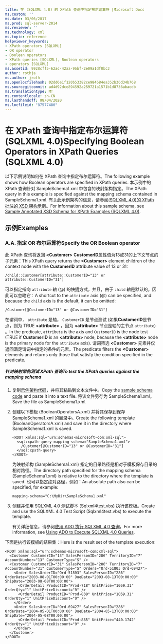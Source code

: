 ```yaml
---
title: 在 (SQLXML 4.0) 的 XPath 查询中指定布尔运算符 |Microsoft Docs
ms.custom: ''
ms.date: 03/06/2017
ms.prod: sql-server-2014
ms.reviewer: ''
ms.technology: xml
ms.topic: reference
helpviewer_keywords:
- XPath operators [SQLXML]
- OR operator
- Boolean operators
- XPath queries [SQLXML], Boolean operators
- operators [SQLXML]
ms.assetid: 9928cff5-62ac-42aa-96bf-2e09a1df0bc3
author: rothja
ms.author: jroth
ms.openlocfilehash: 02dd6e1f120b53382ce984684ea352b36d34b768
ms.sourcegitcommit: ad4d92dce894592a259721a1571b1d8736abacdb
ms.translationtype: MT
ms.contentlocale: zh-CN
ms.lasthandoff: 08/04/2020
ms.locfileid: "87577480"
---
```

# <a name="specifying-boolean-operators-in-xpath-queries-sqlxml-40"></a><span data-ttu-id="16c66-102">在 XPath 查询中指定布尔运算符 (SQLXML 4.0)</span><span class="sxs-lookup"><span data-stu-id="16c66-102">Specifying Boolean Operators in XPath Queries (SQLXML 4.0)</span></span>
  <span data-ttu-id="16c66-103">以下示例说明如何在 XPath 查询中指定布尔运算符。</span><span class="sxs-lookup"><span data-stu-id="16c66-103">The following example shows how Boolean operators are specified in XPath queries.</span></span> <span data-ttu-id="16c66-104">本示例中的 XPath 查询针对 SampleSchema1.xml 中包含的映射架构指定。</span><span class="sxs-lookup"><span data-stu-id="16c66-104">The XPath query in this example is specified against the mapping schema contained in SampleSchema1.xml.</span></span> <span data-ttu-id="16c66-105">有关此示例架构的信息，请参阅[&#40;SQLXML 4.0&#41;的 XPath 批注的 XSD 架构示例](sample-annotated-xsd-schema-for-xpath-examples-sqlxml-4-0.md)。</span><span class="sxs-lookup"><span data-stu-id="16c66-105">For information about this sample schema, see [Sample Annotated XSD Schema for XPath Examples &#40;SQLXML 4.0&#41;](sample-annotated-xsd-schema-for-xpath-examples-sqlxml-4-0.md).</span></span>  
  
## <a name="examples"></a><span data-ttu-id="16c66-106">示例</span><span class="sxs-lookup"><span data-stu-id="16c66-106">Examples</span></span>  
  
### <a name="a-specify-the-or-boolean-operator"></a><span data-ttu-id="16c66-107">A.</span><span class="sxs-lookup"><span data-stu-id="16c66-107">A.</span></span> <span data-ttu-id="16c66-108">指定 OR 布尔运算符</span><span class="sxs-lookup"><span data-stu-id="16c66-108">Specify the OR Boolean operator</span></span>  
 <span data-ttu-id="16c66-109">此 XPath 查询将返回 **\<Customer>** **CustomerID**属性值为13或31的上下文节点的子元素：</span><span class="sxs-lookup"><span data-stu-id="16c66-109">This XPath query returns the **\<Customer>** element children of the context node with the **CustomerID** attribute value of 13 or 31:</span></span>  
  
```  
/child::Customer[attribute::CustomerID="13" or attribute::CustomerID="31"]  
```  
  
 <span data-ttu-id="16c66-110">可以指定指向 `attribute` 轴 (@) 的快捷方式，并且，由于 `child` 轴是默认的，因此可以忽略它：</span><span class="sxs-lookup"><span data-stu-id="16c66-110">A shortcut to the `attribute` axis (@) can be specified, and because the `child` axis is the default, it can be omitted:</span></span>  
  
```  
/Customer[@CustomerID="13" or @CustomerID="31"]  
```  
  
 <span data-ttu-id="16c66-111">在谓词中， `attribute` 是轴， `CustomerID` 是节点测试 (如果**CustomerID**是节点，则为 TRUE **\<attribute>** ，因为 **\<attribute>** 节点是轴的主节点 `attribute`) 。</span><span class="sxs-lookup"><span data-stu-id="16c66-111">In the predicate, `attribute` is the axis and `CustomerID` is the node test (TRUE if **CustomerID** is an **\<attribute>** node, because the **\<attribute>** node is the primary node for the `attribute` axis).</span></span> <span data-ttu-id="16c66-112">谓词筛选 **\<Customer>** 元素并仅返回满足谓词中指定的条件的元素。</span><span class="sxs-lookup"><span data-stu-id="16c66-112">The predicate filters the **\<Customer>** elements and returns only those that satisfy the condition specified in the predicate.</span></span>  
  
##### <a name="to-test-the-xpath-queries-against-the-mapping-schema"></a><span data-ttu-id="16c66-113">针对映射架构测试 XPath 查询</span><span class="sxs-lookup"><span data-stu-id="16c66-113">To test the XPath queries against the mapping schema</span></span>  
  
1.  <span data-ttu-id="16c66-114">复制[示例架构代码](sample-annotated-xsd-schema-for-xpath-examples-sqlxml-4-0.md)，并将其粘贴到文本文件中。</span><span class="sxs-lookup"><span data-stu-id="16c66-114">Copy the [sample schema code](sample-annotated-xsd-schema-for-xpath-examples-sqlxml-4-0.md) and paste it into a text file.</span></span> <span data-ttu-id="16c66-115">将该文件另存为 SampleSchema1.xml。</span><span class="sxs-lookup"><span data-stu-id="16c66-115">Save the file as SampleSchema1.xml.</span></span>  
  
2.  <span data-ttu-id="16c66-116">创建以下模板 (BooleanOperatorsA.xml) 并将其保存到保存 SampleSchema1.xml 的目录中。</span><span class="sxs-lookup"><span data-stu-id="16c66-116">Create the following template (BooleanOperatorsA.xml) and save it in the directory where SampleSchema1.xml is saved.</span></span>  
  
    ```  
    <ROOT xmlns:sql="urn:schemas-microsoft-com:xml-sql">  
      <sql:xpath-query mapping-schema="SampleSchema1.xml">  
        /Customer[@CustomerID="13" or @CustomerID="31"]  
      </sql:xpath-query>  
    </ROOT>  
    ```  
  
     <span data-ttu-id="16c66-117">为映射架构 (SampleSchema1.xml) 指定的目录路径是相对于模板保存目录的相对路径。</span><span class="sxs-lookup"><span data-stu-id="16c66-117">The directory path specified for the mapping schema (SampleSchema1.xml) is relative to the directory where the template is saved.</span></span> <span data-ttu-id="16c66-118">也可以指定绝对路径，例如：</span><span class="sxs-lookup"><span data-stu-id="16c66-118">An absolute path also can be specified, for example:</span></span>  
  
    ```  
    mapping-schema="C:\MyDir\SampleSchema1.xml"  
    ```  
  
3.  <span data-ttu-id="16c66-119">创建并使用 SQLXML 4.0 测试脚本 (Sqlxml4test.vbs) 执行该模板。</span><span class="sxs-lookup"><span data-stu-id="16c66-119">Create and use the SQLXML 4.0 Test Script (Sqlxml4test.vbs) to execute the template.</span></span>  
  
     <span data-ttu-id="16c66-120">有关详细信息，请参阅[使用 ADO 执行 SQLXML 4.0 查询](../../sqlxml/using-ado-to-execute-sqlxml-4-0-queries.md)。</span><span class="sxs-lookup"><span data-stu-id="16c66-120">For more information, see [Using ADO to Execute SQLXML 4.0 Queries](../../sqlxml/using-ado-to-execute-sqlxml-4-0-queries.md).</span></span>  
  
 <span data-ttu-id="16c66-121">下面是执行该模板的结果集：</span><span class="sxs-lookup"><span data-stu-id="16c66-121">Here is the result set of the template execution:</span></span>  
  
```  
<ROOT xmlns:sql="urn:schemas-microsoft-com:xml-sql">  
  <Customer CustomerID="13" SalesPersonID="286" TerritoryID="7" AccountNumber="13" CustomerType="S" />   
  <Customer CustomerID="31" SalesPersonID="286" TerritoryID="7" AccountNumber="31" CustomerType="S" Orders="Ord-51803 Ord-69427">  
    <Order SalesOrderID="Ord-51803" SalesPersonID="286" OrderDate="2003-08-01T00:00:00" DueDate="2003-08-13T00:00:00" ShipDate="2003-08-08T00:00:00">  
      <OrderDetail ProductID="Prod-718" UnitPrice="1059.31" OrderQty="1" UnitPriceDiscount="0" />   
      <OrderDetail ProductID="Prod-838" UnitPrice="1059.31" OrderQty="1" UnitPriceDiscount="0" />   
    </Order>  
    <Order SalesOrderID="Ord-69427" SalesPersonID="286" OrderDate="2004-05-01T00:00:00" DueDate="2004-05-13T00:00:00" ShipDate="2004-05-08T00:00:00">  
      <OrderDetail ProductID="Prod-835" UnitPrice="440.1742" OrderQty="1" UnitPriceDiscount="0" />   
    </Order>  
  </Customer>  
</ROOT>  
```  
  
  
